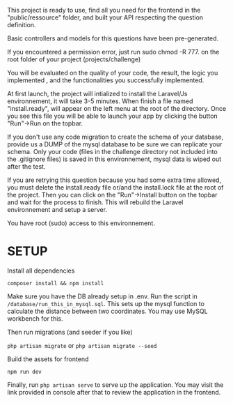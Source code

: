 This project is ready to use, find all you need for the frontend in the "public/ressource" folder, and built your API respecting the question definition.

Basic controllers and models for this questions have been pre-generated.

If you encountered a permission error, just run sudo chmod -R 777. on the root folder of your project (projects/challenge)

You will be evaluated on the quality of your code, the result, the logic you implemented , and the functionalities you successfully implemented.

At first launch, the project will intialized to install the Laravel/Js environnement, it will take 3-5 minutes. 
When finish a file named "install.ready", will appear on the left menu at the root of the directory. 
Once you see this file you will be able to launch your app by clicking the button "Run"->Run on the topbar.

If you don't use any code migration to create the schema of your database, provide us a DUMP of the mysql database to be sure we can replicate your schema. Only your code (files in the challenge directory not included into the .gitignore files) is saved in this environnement, mysql data is wiped out after the test. 

If you are retrying this question because you had some extra time allowed, you must delete the install.ready file or/and the install.lock file at the root of the project.
Then you can click on the "Run"->Install button on the topbar and wait for the process to finish. This will rebuild the Laravel environnement and setup a server.

You have root (sudo) access to this environnement.

# SETUP

Install all dependencies

`composer install && npm install`

Make sure you have the DB already setup in .env. Run the script in `/database/run_this_in_mysql.sql`. This 
sets up the mysql function to calculate the distance between two coordinates. You may use MySQL workbench for this. 

Then run migrations (and seeder if you like)

`php artisan migrate` or `php artisan migrate --seed`

Build the assets for frontend

`npm run dev`

Finally, run `php artisan serve` to serve up the application. You may visit the link provided in console after that to review
the application in the frontend.
